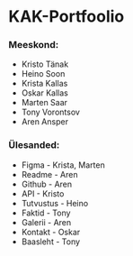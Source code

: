 # KAK-Portfoolio
### Meeskond:
* Kristo Tänak
* Heino Soon
* Krista Kallas
* Oskar Kallas
* Marten Saar
* Tony Vorontsov
* Aren Ansper

### Ülesanded:
* Figma - Krista, Marten
* Readme - Aren
* Github - Aren
* API - Kristo
* Tutvustus - Heino
* Faktid - Tony
* Galerii - Aren
* Kontakt - Oskar
* Baasleht - Tony
